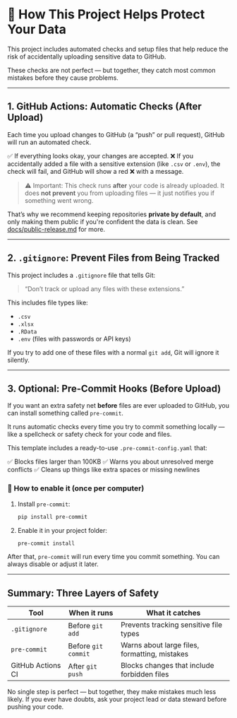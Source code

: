 # 🔐 How This Project Helps Protect Your Data

This project includes automated checks and setup files that help reduce the risk of accidentally uploading sensitive data to GitHub.

These checks are not perfect — but together, they catch most common mistakes before they cause problems.

---

## 1. GitHub Actions: Automatic Checks (After Upload)

Each time you upload changes to GitHub (a “push” or pull request), GitHub will run an automated check.

✅ If everything looks okay, your changes are accepted.
❌ If you accidentally added a file with a sensitive extension (like `.csv` or `.env`), the check will fail, and GitHub will show a red ❌ with a message.

> ⚠️ Important: This check runs **after** your code is already uploaded. It does **not prevent** you from uploading files — it just notifies you if something went wrong.

That’s why we recommend keeping repositories **private by default**, and only making them public if you're confident the data is clean. See [docs/public-release.md](public-release.md) for more.

---

## 2. `.gitignore`: Prevent Files from Being Tracked

This project includes a `.gitignore` file that tells Git:

> “Don’t track or upload any files with these extensions.”

This includes file types like:
- `.csv`
- `.xlsx`
- `.RData`
- `.env` (files with passwords or API keys)

If you try to add one of these files with a normal `git add`, Git will ignore it silently.

---

## 3. Optional: Pre-Commit Hooks (Before Upload)

If you want an extra safety net **before** files are ever uploaded to GitHub, you can install something called `pre-commit`.

It runs automatic checks every time you try to commit something locally — like a spellcheck or safety check for your code and files.

This template includes a ready-to-use `.pre-commit-config.yaml` that:

✅ Blocks files larger than 100KB
✅ Warns you about unresolved merge conflicts
✅ Cleans up things like extra spaces or missing newlines

### 🧪 How to enable it (once per computer)

1. Install `pre-commit`:

   ```bash
   pip install pre-commit
   ```

2. Enable it in your project folder:

   ```bash
   pre-commit install
   ```

After that, `pre-commit` will run every time you commit something. You can always disable or adjust it later.

---

## Summary: Three Layers of Safety

| Tool              | When it runs     | What it catches                                 |
|-------------------|------------------|--------------------------------------------------|
| `.gitignore`      | Before `git add` | Prevents tracking sensitive file types          |
| `pre-commit`      | Before `git commit` | Warns about large files, formatting, mistakes |
| GitHub Actions CI | After `git push` | Blocks changes that include forbidden files     |

No single step is perfect — but together, they make mistakes much less likely.
If you ever have doubts, ask your project lead or data steward before pushing your code.
